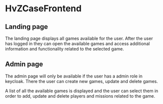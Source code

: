 # HvZCaseFrontend

## Landing page

The landing page displays all games available for the user. After the user has logged in they can open the available games and access additional information and functionality related to the selected game.

## Admin page 
The admin page will only be available if the user has a admin role in keycloak. There the user can create new games, update and delete games. 

A list of all the available games is displayed and the user can select them in order to add, update and delete players and missions related to the game.
